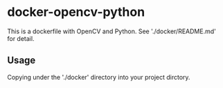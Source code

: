 # docker-opencv-python

This is a dockerfile with OpenCV and Python.
See './docker/README.md' for detail.

## Usage
Copying under the './docker' directory into your project dirctory.

